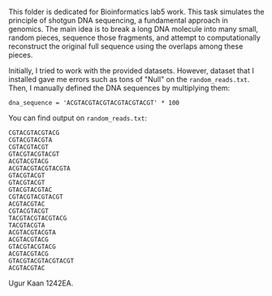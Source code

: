 This folder is dedicated for Bioinformatics lab5 work. This task simulates the principle of shotgun DNA sequencing, a fundamental approach in genomics. The main idea is to break a long DNA molecule into many small, random pieces, sequence those fragments, and attempt to computationally reconstruct the original full sequence using the overlaps among these pieces.

Initially, I tried to work with the provided datasets. However, dataset that I installed gave me errors such as tons of "Null" on the `random_reads.txt`. Then, I manually defined the DNA sequences by multiplying them:

```
dna_sequence = 'ACGTACGTACGTACGTACGTACGT' * 100
```

You can find output on `random_reads.txt`:

```
CGTACGTACGTACG
CGTACGTACGTA
CGTACGTACGT
GTACGTACGTACGT
ACGTACGTACG
ACGTACGTACGTACGTA
GTACGTACGT
GTACGTACGT
GTACGTACGTAC
CGTACGTACGTACGT
ACGTACGTAC
CGTACGTACGT
TACGTACGTACGTACG
TACGTACGTA
ACGTACGTACGTA
ACGTACGTACG
GTACGTACGTACG
ACGTACGTACG
GTACGTACGTACGTACGT
ACGTACGTAC
```

Ugur Kaan 1242EA.

